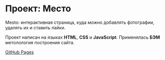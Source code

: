 # Проект: Место

Mesto: интерактивная страница, куда можно добавлять фотографии, удалять их и ставить лайки.

Проект написан на языках __HTML__, __CSS__ и __JavaScript__. Применялась __БЭМ__ метолология построения сайта. 

[GitHub Pages](https://ctacbarada.github.io/mesto/)



